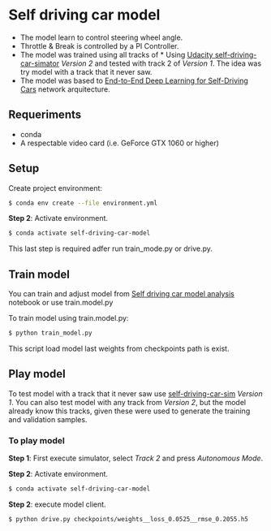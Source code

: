 #  Self driving car model

* The model learn to control steering wheel angle.
* Throttle & Break is controlled by a PI Controller.
* The model was trained using all tracks of * Using [Udacity self-driving-car-simator](https://github.com/udacity/self-driving-car-sim) _Version 2_ and tested with track 2 of _Version 1_. The idea was try model with a track that it never saw.
* The model was based to [End-to-End Deep Learning for Self-Driving Cars](https://devblogs.nvidia.com/deep-learning-self-driving-cars/) network arquitecture.


## Requeriments

* conda
* A respectable video card (i.e. GeForce GTX 1060 or higher)

## Setup

Create project environment:

```bash
$ conda env create --file environment.yml
```

**Step 2**: Activate environment.
```bash
$ conda activate self-driving-car-model
```
This last step is required adfer run train_mode.py or drive.py.

## Train model

You can train and adjust model from [
Self driving car model analysis
](https://github.com/adrianmarino/self-driving-car-model/blob/master/model-analysis.ipynb) notebook or use 
train.model.py

To train model using train.model.py:
```bash
$ python train_model.py
```
This script load model last weights from checkpoints path is exist. 


## Play model

To test model with a track that it never saw use [self-driving-car-sim](https://github.com/udacity/self-driving-car-sim) _Version 1_. You can also test model with any track from _Version 2_, but the model already know this tracks, given these were used to generate the training and validation samples.

### To play model

**Step 1**: First execute simulator, select _Track 2_ and press _Autonomous Mode_.

**Step 2**: Activate environment.

```bash
$ conda activate self-driving-car-model
```
**Step 2**: execute model client.

```bash
$ python drive.py checkpoints/weights__loss_0.0525__rmse_0.2055.h5
```

